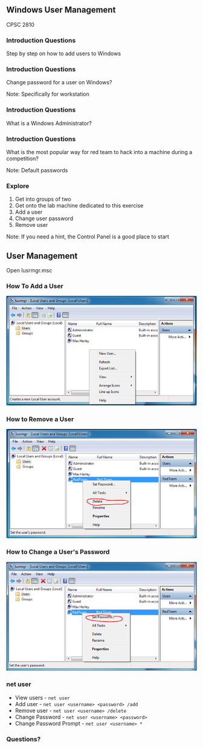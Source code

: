 ## Windows User Management

CPSC 2810



### Introduction Questions

Step by step on how to add users to Windows



### Introduction Questions

Change password for a user on Windows?

Note:
Specifically for workstation



### Introduction Questions

What is a Windows Administrator?



### Introduction Questions

What is the most popular way for red team to hack into a machine during a competition?

Note:
Default passwords



### Explore

1. Get into groups of two
2. Get onto the lab machine dedicated to this exercise
3. Add a user 
4. Change user password
5. Remove user

Note:
If you need a hint, the Control Panel is a good place to start



## User Management

Open lusrmgr.msc



### How To Add a User

![add-user](add-user.png)



### How to Remove a User

![remove user](remove-user.png)



### How to Change a User's Password

![change password](change-password.png)



### net user

* View users - `net user`
* Add user - `net user <username> <password> /add`
* Remove user - `net user <username> /delete`
* Change Password - `net user <username> <password>`
* Change Password Prompt - `net user <username> *`



### Questions?
